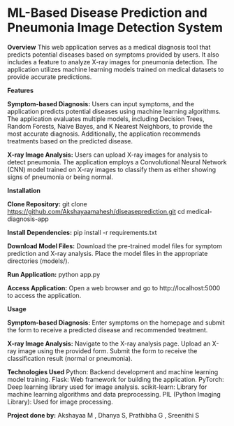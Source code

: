 # ML-Based Disease Prediction and Pneumonia Image Detection System

**Overview**
This web application serves as a medical diagnosis tool that predicts potential diseases based on symptoms provided by users. It also includes a feature to analyze X-ray images for pneumonia detection. The application utilizes machine learning models trained on medical datasets to provide accurate predictions.

**Features**

**Symptom-based Diagnosis:**
Users can input symptoms, and the application predicts potential diseases using machine learning algorithms.
The application evaluates multiple models, including Decision Trees, Random Forests, Naive Bayes, and K Nearest Neighbors, to provide the most accurate diagnosis.
Additionally, the application recommends treatments based on the predicted disease.

**X-ray Image Analysis:**
Users can upload X-ray images for analysis to detect pneumonia.
The application employs a Convolutional Neural Network (CNN) model trained on X-ray images to classify them as either showing signs of pneumonia or being normal.

**Installation**

**Clone Repository:**
git clone https://github.com/Akshayaamahesh/diseaseprediction.git
cd medical-diagnosis-app

**Install Dependencies:**
pip install -r requirements.txt

**Download Model Files:**
Download the pre-trained model files for symptom prediction and X-ray analysis.
Place the model files in the appropriate directories (models/).

**Run Application:**
python app.py

**Access Application:**
Open a web browser and go to http://localhost:5000 to access the application.

**Usage**

**Symptom-based Diagnosis:**
Enter symptoms on the homepage and submit the form to receive a predicted disease and recommended treatment.

**X-ray Image Analysis:**
Navigate to the X-ray analysis page.
Upload an X-ray image using the provided form.
Submit the form to receive the classification result (normal or pneumonia).

**Technologies Used**
Python: Backend development and machine learning model training.
Flask: Web framework for building the application.
PyTorch: Deep learning library used for image analysis.
scikit-learn: Library for machine learning algorithms and data preprocessing.
PIL (Python Imaging Library): Used for image processing.

**Project done by:**
Akshayaa M , Dhanya S, Prathibha G , Sreenithi S
